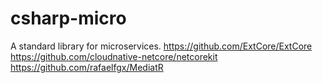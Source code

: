 # csharp-micro
A standard library for microservices.
https://github.com/ExtCore/ExtCore
https://github.com/cloudnative-netcore/netcorekit
https://github.com/rafaelfgx/MediatR
